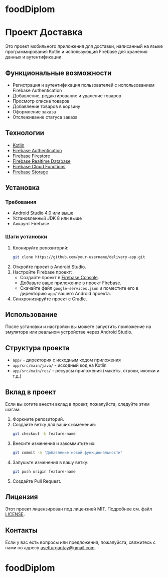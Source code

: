 # foodDiplom
# Проект Доставка

Это проект мобильного приложения для доставки, написанный на языке программирования Kotlin и использующий Firebase для хранения данных и аутентификации.

## Функциональные возможности

- Регистрация и аутентификация пользователей с использованием Firebase Authentication
- Добавление, редактирование и удаление товаров
- Просмотр списка товаров
- Добавление товаров в корзину
- Оформление заказа
- Отслеживание статуса заказа

## Технологии

- [Kotlin](https://kotlinlang.org/)
- [Firebase Authentication](https://firebase.google.com/products/auth)
- [Firebase Firestore](https://firebase.google.com/products/firestore)
- [Firebase Realtime Database](https://firebase.google.com/products/realtime-database)
- [Firebase Cloud Functions](https://firebase.google.com/products/functions)
- [Firebase Storage](https://firebase.google.com/products/storage)

## Установка

### Требования

- Android Studio 4.0 или выше
- Установленный JDK 8 или выше
- Аккаунт Firebase

### Шаги установки

1. Клонируйте репозиторий:
    ```bash
    git clone https://github.com/your-username/delivery-app.git
    ```
2. Откройте проект в Android Studio.
3. Настройте Firebase проект:
   - Создайте проект в [Firebase Console](https://console.firebase.google.com/).
   - Добавьте ваше приложение в проект Firebase.
   - Скачайте файл `google-services.json` и поместите его в директорию `app/` вашего Android проекта.
4. Синхронизируйте проект с Gradle.

## Использование

После установки и настройки вы можете запустить приложение на эмуляторе или реальном устройстве через Android Studio.

## Структура проекта

- `app/` - директория с исходным кодом приложения
- `app/src/main/java/` - исходный код на Kotlin
- `app/src/main/res/` - ресурсы приложения (макеты, строки, иконки и т.д.)

## Вклад в проект

Если вы хотите внести вклад в проект, пожалуйста, следуйте этим шагам:

1. Форкните репозиторий.
2. Создайте ветку для ваших изменений:
    ```bash
    git checkout -b feature-name
    ```
3. Внесите изменения и закоммитьте их:
    ```bash
    git commit -m 'Добавление новой функциональности'
    ```
4. Запушьте изменения в вашу ветку:
    ```bash
    git push origin feature-name
    ```
5. Создайте Pull Request.

## Лицензия

Этот проект лицензирован под лицензией MIT. Подробнее см. файл [LICENSE](LICENSE).

## Контакты

Если у вас есть вопросы или предложения, пожалуйста, свяжитесь с нами по адресу asetturgantay@gmail.com.

# foodDiplom
